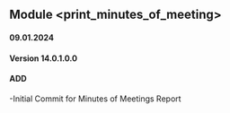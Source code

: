 ## Module <print_minutes_of_meeting>

#### 09.01.2024
#### Version 14.0.1.0.0
#### ADD

-Initial Commit for Minutes of Meetings Report
